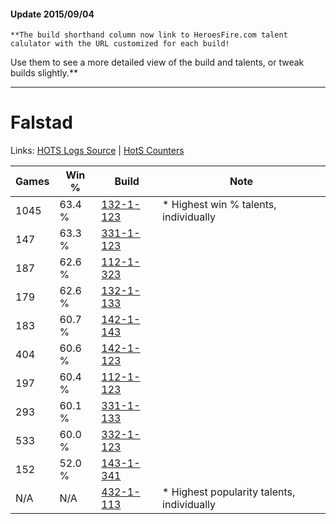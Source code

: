 #### Update 2015/09/04
    **The build shorthand column now link to HeroesFire.com talent calulator with the URL customized for each build!  
Use them to see a more detailed view of the build and talents, or tweak builds slightly.**

***

# Falstad

Links: [HOTS Logs Source](https://www.hotslogs.com/Sitewide/HeroDetails?Hero=Falstad) | [HotS Counters](http://hotscounters.com/#/hero/Falstad)

Games  | Win %  | Build     | Note
-----  | -----  | -----     | ----
1045   | 63.4 % | [132-1-123](http://www.heroesfire.com/hots/talent-calculator/falstad#hByZ) | * Highest win % talents, individually
147    | 63.3 % | [331-1-123](http://www.heroesfire.com/hots/talent-calculator/falstad#onoJ) | 
187    | 62.6 % | [112-1-323](http://www.heroesfire.com/hots/talent-calculator/falstad#gRAh) | 
179    | 62.6 % | [132-1-133](http://www.heroesfire.com/hots/talent-calculator/falstad#hByj) | 
183    | 60.7 % | [142-1-143](http://www.heroesfire.com/hots/talent-calculator/falstad#haNN) | 
404    | 60.6 % | [142-1-123](http://www.heroesfire.com/hots/talent-calculator/falstad#haN3) | 
197    | 60.4 % | [112-1-123](http://www.heroesfire.com/hots/talent-calculator/falstad#gR7Z) | 
293    | 60.1 % | [331-1-133](http://www.heroesfire.com/hots/talent-calculator/falstad#onoT) | 
533    | 60.0 % | [332-1-123](http://www.heroesfire.com/hots/talent-calculator/falstad#oqEZ) | 
152    | 52.0 % | [143-1-341](http://www.heroesfire.com/hots/talent-calculator/falstad#hcsj) | 
N/A    | N/A    | [432-1-113](http://www.heroesfire.com/hots/talent-calculator/falstad#seNP) | * Highest popularity talents, individually

